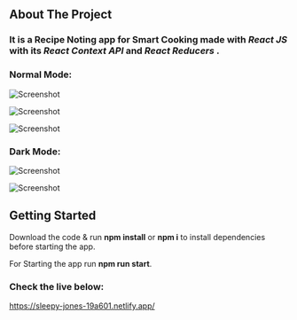 ## About The Project

### It is a Recipe Noting app for Smart Cooking made with ***React JS*** with its ***React Context API*** and ***React Reducers*** .

### Normal Mode:

![Screenshot](https://i.imgur.com/hW426Tb.png)

![Screenshot](https://i.imgur.com/j1KI5XW.png)

![Screenshot](https://i.imgur.com/upF48Ey.png)

### Dark Mode:

![Screenshot](https://i.imgur.com/uU0wV7e.png)

![Screenshot](https://i.imgur.com/AKZcwjm.png)

## Getting Started

Download the code & run **npm install** or **npm i** to install dependencies before starting the app.

For Starting the app run **npm run start**.

### Check the live below:

https://sleepy-jones-19a601.netlify.app/